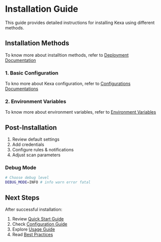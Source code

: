 # Installation Guide

This guide provides detailed instructions for installing Kexa using different methods.

## Installation Methods

To know more about installtion methods, refer to [Deployment Documentation](../deployment/README.md)

### 1. Basic Configuration

To kno more about Kexa configuration, refer to [Configurations Documentations](../configuration/README.md)

### 2. Environment Variables

To know more about environment variables, refer to [Environment Variables](../configuration/environment-variables.md)


## Post-Installation

1. Review default settings
2. Add credentials
3. Configure rules & notifications
4. Adjust scan parameters

### Debug Mode

```bash
# Choose debug level
DEBUG_MODE=INFO # info warn error fatal
```

## Next Steps

After successful installation:

1. Review [Quick Start Guide](quick-start.md)
2. Check [Configuration Guide](../configuration/README.md)
3. Explore [Usage Guide](../usage/README.md)
4. Read [Best Practices](../usage/README.md#best-practices)
